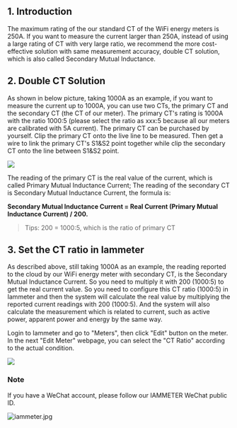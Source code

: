 ## 1. Introduction

The maximum rating of the our standard CT of the WiFi energy meters is 250A. If you want to measure the current larger than 250A, instead of using a large rating of CT with very large ratio, we recommend the more cost-effective solution with same measurement accuracy, double CT solution, which is also called Secondary Mutual Inductance.

## 2. Double CT Solution

As shown in below picture, taking 1000A as an example, if you want to measure the current up to 1000A, you can use two CTs, the primary CT and the secondary CT (the CT of our meter). The primary CT's rating is 1000A with the ratio 1000:5 (please select the ratio as xxx:5 because all our meters are calibrated with 5A current). The primary CT can be purchased by yourself.
Clip the primary CT onto the live line to be measured. Then get a wire to link the primary CT's S1&S2 point together while clip the secondary CT onto the line between S1&S2 point.

![](https://leweidoc.oss-cn-hangzhou.aliyuncs.com/lewei50/img/Iammeter-20191017-L1.jpg)

The reading of the primary CT is the real value of the current, which is called Primary Mutual Inductance Current; The reading of the secondary CT is Secondary Mutual Inductance Current, the formula is:

**Secondary Mutual Inductance Current = Real Current (Primary Mutual Inductance Current) / 200.**

>Tips: 200 = 1000:5, which is the ratio of primary CT
 
## 3. Set the CT ratio in Iammeter

As described above, still taking 1000A as an example, the reading reported to the cloud by our WiFi energy meter with secondary CT, is the Secondary Mutual Inductance Current. So you need to multiply it with 200 (1000:5) to get the real current value. So you need to configure this CT ratio (1000:5) in Iammeter and then the system will calculate the real value by multiplying the reported current readings with 200 (1000:5). And the system will also calculate the measurement which is related to current, such as active power, apparent power and energy by the same way.

Login to Iammeter and go to "Meters", then click "Edit" button on the meter. In the next "Edit Meter" webpage, you can select the "CT Ratio" according to the actual condition.

![](https://leweidoc.oss-cn-hangzhou.aliyuncs.com/lewei50/img/Iammeter-20191017-L2.jpg)

### Note

If you have a WeChat account, please follow our IAMMETER WeChat public ID.

![iammeter.jpg](https://leweidoc.oss-cn-hangzhou.aliyuncs.com/lewei50/img/iammeter-20181103-1.jpg)
